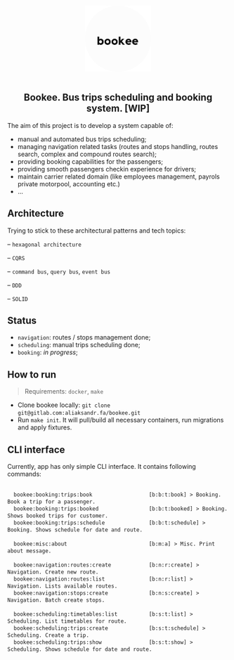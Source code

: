 <div align="center">
    <img align="center" src="public/images/logo_gray--rounded.png" width="150" />
</div>

<br />

<div align="center">
    <h2>Bookee. Bus trips scheduling and booking system. [WIP]</h2>
</div>


The aim of this project is to develop a system capable of:
- manual and automated bus trips scheduling;
- managing navigation related tasks (routes and stops handling, routes search, complex and compound routes search);
- providing booking capabilities for the passengers;
- providing smooth passengers checkin experience for drivers;
- maintain carrier related domain (like employees management, payrols private motorpool, accounting etc.)
- ...

## Architecture

Trying to stick to these architectural patterns and tech topics:

&ndash; `hexagonal architecture`

&ndash; `CQRS`

&ndash; `command bus`, `query bus`, `event bus`

&ndash; `DDD`

&ndash; `SOLID`

## Status

- `navigation`: routes / stops management done;
- `scheduling`: manual trips scheduling done;
- `booking`: _in progress_;

## How to run

> Requirements: `docker`, `make`

* Clone bookee locally: `git clone git@gitlab.com:aliaksandr.fa/bookee.git`
* Run `make init`. It will pull/build all necessary containers, run migrations and apply fixtures.


## CLI interface

Currently, app has only simple CLI interface. It contains following commands:

```shell

  bookee:booking:trips:book                  [b:b:t:book] > Booking. Book a trip for a passenger.
  bookee:booking:trips:booked                [b:b:t:booked] > Booking. Shows booked trips for customer.
  bookee:booking:trips:schedule              [b:b:t:schedule] > Booking. Shows schedule for date and route.

  bookee:misc:about                          [b:m:a] > Misc. Print about message.

  bookee:navigation:routes:create            [b:n:r:create] > Navigation. Create new route.
  bookee:navigation:routes:list              [b:n:r:list] > Navigation. Lists available routes.
  bookee:navigation:stops:create             [b:n:s:create] > Navigation. Batch create stops.

  bookee:scheduling:timetables:list          [b:s:t:list] > Scheduling. List timetables for route.
  bookee:scheduling:trips:create             [b:s:t:schedule] > Scheduling. Create a trip.
  bookee:scheduling:trips:show               [b:s:t:show] > Scheduling. Shows schedule for date and route.

```
